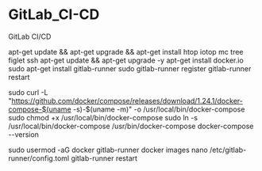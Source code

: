 # GitLab_CI-CD
GitLab CI/CD

 apt-get update && apt-get upgrade && apt-get install htop iotop mc tree figlet ssh
 apt-get update && apt-get upgrade -y
 apt-get install docker.io
 sudo apt-get install gitlab-runner
 sudo gitlab-runner register
 gitlab-runner restart

 sudo curl -L "https://github.com/docker/compose/releases/download/1.24.1/docker-compose-$(uname -s)-$(uname -m)" -o /usr/local/bin/docker-compose
 sudo chmod +x /usr/local/bin/docker-compose
 sudo ln -s /usr/local/bin/docker-compose /usr/bin/docker-compose
 docker-compose --version
 
 sudo usermod -aG docker gitlab-runner
  docker images
  nano /etc/gitlab-runner/config.toml 
  gitlab-runner restart


